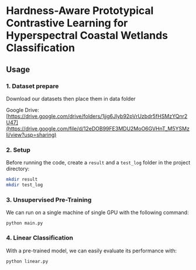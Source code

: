# Hardness-Aware Prototypical Contrastive Learning for Hyperspectral Coastal Wetlands Classification

## Usage

### 1. Dataset prepare
Download our datasets then place them in data folder

Google Drive: [https://drive.google.com/drive/folders/1jjg6Jlyb92pVrUzbdr5fHSMzYQnr2U47](https://drive.google.com/file/d/12eDOB99FE3MDU2MoO6GVHnT_M5YSMzli/view?usp=sharing)

### 2. Setup
Before running the code, create a `result`  and a `test_log` folder in the project directory:
```bash
mkdir result
mkdir test_log
```

### 3. Unsupervised Pre-Training
We can run on a single machine of single GPU with the following command:
```
python main.py
```

### 4. Linear Classification
With a pre-trained model, we can easily evaluate its performance with:
```
python linear.py
```
